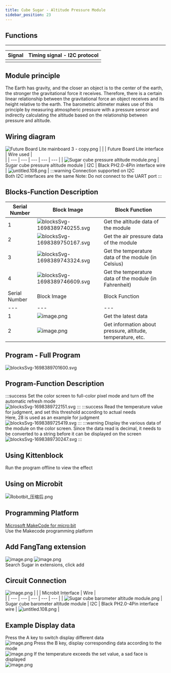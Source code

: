```yaml
---
title: Cube Sugar - Altitude Pressure Module
sidebar_position: 23
---
```


## Functions
---
| **Signal** | Timing signal - I2C protocol |
| --- | --- |
|  |


## Module principle
The Earth has gravity, and the closer an object is to the center of the earth, the stronger the gravitational force it receives. Therefore, there is a certain linear relationship between the gravitational force an object receives and its height relative to the earth. The barometric altimeter makes use of this principle by measuring atmospheric pressure with a pressure sensor and indirectly calculating the altitude based on the relationship between pressure and altitude.


## Wiring diagram
![Future Board Lite mainboard 3 - copy.png](1698381006260-edfd42d4-419a-47a6-96c5-4d5bfe157a0d.png)
|  |  | Future Board Lite interface | Wire used | <br /> |
| --- | --- | --- | --- | --- |
| ![Sugar cube pressure altitude module.png](1698304512143-5134f34b-12a3-49ee-9ea6-c5c8f97d393e.png) | Sugar cube pressure altitude module | I2C | Black PH2.0-4Pin interface wire | ![untitled.108.png](1694743359848-a54b5dae-be60-4e01-aa2f-f6f434429c91.png) |
:::warning
Connection supported on I2C<br />Both I2C interfaces are the same     Note: Do not connect to the UART port
:::


## Blocks-Function Description
| Serial Number | Block Image | Block Function |
| --- | --- | --- |
| 1 | ![blocksSvg-1698389740255.svg](1698389765557-1b690d3f-7362-493d-bcd4-14221a5bfd4e.svg) | Get the altitude data of the module |
| 2 | ![blocksSvg-1698389750167.svg](1698389766281-29152cee-d9d3-49d7-b80f-263ae2cd8a77.svg) | Get the air pressure data of the module |
| 3 | ![blocksSvg-1698389743324.svg](1698389766056-a1a43bd1-189e-48fd-94ea-2e41a0ca8379.svg) | Get the temperature data of the module (in Celsius) |
| 4 | ![blocksSvg-1698389746609.svg](1698389766160-484cae58-cb63-4d52-aaa1-d6626a0a5df8.svg) | Get the temperature data of the module (in Fahrenheit) |
| Serial Number | Block Image | Block Function |
| --- | --- | --- |
| 1 | ![image.png](1709709352509-1b735a7f-d8ab-4113-a978-c5537761bba2.png) | Get the latest data |
| 2 | ![image.png](1709709362702-379bc205-b427-46f3-ba06-46ec9c475ef0.png) | Get information about pressure, altitude, temperature, etc. |


## Program - Full Program
![blocksSvg-1698389701600.svg](1698389765522-762eec59-ed5d-4808-ac5c-49d063e5473c.svg)


## Program-Function Description
:::success
Set the color screen to full-color pixel mode and turn off the automatic refresh mode<br />![blocksSvg-1698389722151.svg](1698389765471-9bdd7273-bbfa-444b-8d84-f7d0d89b13c8.svg)
:::
:::success
Read the temperature value for judgment, and set this threshold according to actual needs<br />Here, 28 is used as an example for judgment<br />![blocksSvg-1698389725419.svg](1698389765501-47ffb4da-abf4-464e-b130-a5c8d6f8eb47.svg)
:::
:::warning
Display the various data of the module on the color screen. Since the data read is decimal, it needs to be converted to a string before it can be displayed on the screen<br />![blocksSvg-1698389730247.svg](1698389765542-bf081efa-d74e-4a8a-ae94-af051cf4612d.svg)
:::


## Using Kittenblock
Run the program offline to view the effect


## Using on Microbit
![Robotbit_压缩后.png](1709112761000-c84282ba-fe71-45c1-8ad4-8e7f6fc4738f.png)


## Programming Platform
[Microsoft MakeCode for micro:bit](https://makecode.microbit.org/#editor)<br />Use the Makecode programming platform


## Add FangTang extension
![image.png](1709111597414-08605e4f-d626-474f-9c07-ead8ba9f12f1.png)
![image.png](1709111641678-73b61119-c29c-4b48-add7-375ce9a15935.png)<br />Search Sugar in extensions, click add


## Circuit Connection
![image.png](1709782628111-441b04f2-58b7-45c1-b414-9f8237b407a5.png)
|  |  | Microbit Interface | Wire | <br /> |
| --- | --- | --- | --- | --- |
| ![Sugar cube barometer altitude module.png](1698304512143-5134f34b-12a3-49ee-9ea6-c5c8f97d393e.png) | Sugar cube barometer altitude module | I2C | Black PH2.0-4Pin interface wire | ![untitled.108.png](1694743359848-a54b5dae-be60-4e01-aa2f-f6f434429c91.png) |


##   Example Display data
Press the A key to switch display different data<br />![image.png](1709709701609-870e9aa2-159c-4a78-a3df-f0ae9c2654ce.png)
Press the B key, display corresponding data according to the mode<br />![image.png](1709709719178-ec2c963c-660f-458f-98fa-9dfb65ad557a.png)
If the temperature exceeds the set value, a sad face is displayed<br />![image.png](1709709821735-b15fcd1b-ba0c-4431-82db-2d7ec67e5929.png)


